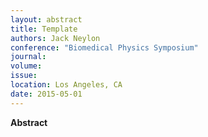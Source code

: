 ```yaml
---
layout: abstract
title: Template
authors: Jack Neylon
conference: "Biomedical Physics Symposium"
journal:
volume: 
issue: 
location: Los Angeles, CA
date: 2015-05-01
---
```

**Abstract**
